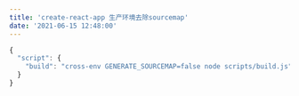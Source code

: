 ```yaml
---
title: 'create-react-app 生产环境去除sourcemap'
date: '2021-06-15 12:48:00'
---   
```

```javascript
{
  "script": {
    "build": "cross-env GENERATE_SOURCEMAP=false node scripts/build.js"
  }
}
```